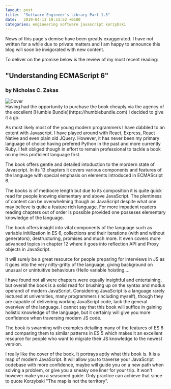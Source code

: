 ```yaml
---
layout: post
title:  "Software Engineer's Library Part 1.5"
date:   2019-04-13 19:33:52 +0100
categories: engineering software javascript korzybski
---
```


News of this page's demise have been greatly exaggerated. I have not written for a while due to private matters and I am happy to announce this blog will soon be invigorated with new content.

To deliver on the promise below is the review of my most recent reading:

## "Understanding ECMAScript 6"
### by Nicholas C. Zakas

<div class="photo"><img src="/jantar-theme\assets\img\Software Engineer's Library Part 1.5.png" alt="Cover"></div>
Having had the opportunity to purchase the book cheaply via the agency of the excellent [Humble Bundle](https://humblebundle.com) I decided to give it a go.

As most likely most of the young modern programmers I have dabbled to an extent with Javascript. I have played around with React, Express, React Native and even plain old JQuery. However, it has never been my primary language of choice having prefered Python in the past and more currently Ruby. I felt obliged though in effort to remain professional to tackle a book on my less proficient language first.

The book offers gentle and detailed intoduction to the mordern state of Javascript. In its 13 chapters it covers various components and features of the language with special emphasis on elements introduced in ECMAScript 6.

The books is of mediocre length but due to its composition it is quite quick read for people knowing elementary and above JavaScript. The plentiness of content can be overwhelming though as JavaScript despite what one may believe is quite a feature rich language. For more impatient readers reading chapters out of order is possible provided one posseses elementary knowledge of the language.

The book offers insight into vital components of the language such as variable initilization in ES 6, collections and their iterations (with and without generators), destructuring, promises and much more. It even covers more advanced topics in chapter 12 where it goes into reflection API and Proxy objects in JavaScript.

It will surely be a great resource for people preparing for interviews in JS as it goes into the very nitty-gritty of the language, giving background on unusual or unintuitive behaviours (Hello variable hoisting....

I have found not all were chapters were equally insightful and entertaining, but overall the book is a solid read for brushing up on the syntax and modus operandi of modern JavaScript. Considering JavaScript is a language rarely lectured at universities, many programmers (including myself), though they are capable of delivering working JavaScript code, lack the general overview of the language. I cannot say that this book will suffice in gaining holistic knowledge of the language, but it certainly will give you more confidence when traversing modern JS code.

The book is swarming with examples detailing many of the features of ES 6 and comparing them to similar patterns in ES 5 which makes it an excellent resource for people who want to migrate their JS knowledge to the newest version.

I really like the cover of the book. It portrays aptly what this book is. It is a map of modern JavaScript. It will allow you to traverse your JavaScript codebase with more confidence, maybe will guide you on a new path when solving a problem, or give you a sneaky one liner for your trip. It won't however make you a seasoned guide. Only practice can achieve that since to quote Korzybski "The map is not the territory".

